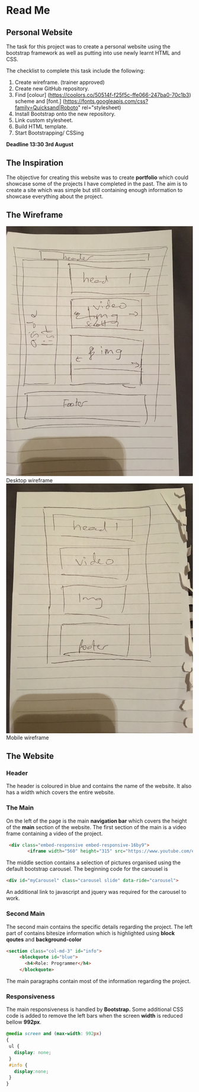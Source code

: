 # Read Me
## Personal Website

 The task for this project was to create a personal website using the bootstrap framework as well as putting into use newly learnt HTML and CSS.
 
 The checklist to complete this task include the following:
 
 1. Create wireframe. (trainer approved) 
 2. Create new GitHub repository.
 3. Find [colour] (https://coolors.co/50514f-f25f5c-ffe066-247ba0-70c1b3) scheme and [font.] (https://fonts.googleapis.com/css?family=Quicksand|Roboto" rel="stylesheet)
 4. Install Bootstrap onto the new repository.
 5. Link custom stylesheet.
 6. Build HTML template.
 7. Start Bootstrapping/ CSSing

 **Deadline 13:30 3rd August**
 
## The Inspiration
 The objective for creating this website was to create **portfolio** which could showcase some of the projects I have completed in the past. The aim is to create a site which was simple but still containing enough information to showcase everything about the project.
 
## The Wireframe
 
![Desktop Framework](images/Frame1.jpg)
Desktop wireframe
![Mobile Framework](images/Frame2.jpg)
Mobile wireframe
 
## The Website
 
### Header
The header is coloured in blue and contains the name of the website. It also has a width which covers the entire website.
 
### The Main
 
On the left of the page is the main **navigation bar** which covers the height of the **main** section of the website. The first section of the main is a video frame containing a video of the project. 
 
```html
 <div class="embed-responsive embed-responsive-16by9">
        <iframe width="560" height="315" src="https://www.youtube.com/embed/IANeffbCrLA" frameborder="0" allowfullscreen></iframe></div> 
```
The middle section contains a selection of pictures organised using the default bootstrap carousel. The beginning code for the carousel is 

```html
<div id="myCarousel" class="carousel slide" data-ride="carousel">
```
An additional link to javascript and jquery was required for the carousel to work.

### Second Main
 
 The second main contains the specific details regarding the project. The left part of contains bitesize information which is highlighted using **block qoutes** and **background-color**
 
 ```html
 <section class="col-md-3" id="info">
      <blockquote id="blue">
        <h4>Role: Programmer</h4>
      </blockquote>
 ```
 The main paragraphs contain most of the information regarding the project.
 
### Responsiveness
The main responsiveness is handled by **Bootstrap.** Some additional CSS code is added to remove the left bars when the screen **width** is reduced bellow **992px**.
 
 ```css
 @media screen and (max-width: 992px) 
{
  ul {
    display: none;
  }
  #info {
    display:none;
  }
}
 
